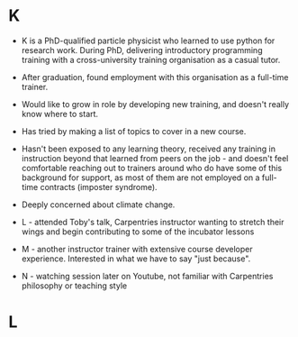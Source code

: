 # K

-  K is a PhD-qualified particle physicist who learned to use python for research work. During PhD, delivering introductory programming training with a cross-university training organisation as a casual tutor. 
-  After graduation, found employment with this organisation as a full-time trainer. 
-  Would like to grow in role by developing new training, and doesn't really know where to start.
-  Has tried by making a list of topics to cover in a new course.
-  Hasn't been exposed to any learning theory, received any training in instruction beyond that learned from peers on the job - and doesn't feel comfortable reaching out to trainers around who do have some of this background for support, as most of them are not employed on a full-time contracts (imposter syndrome). 
-  Deeply concerned about climate change. 

- L - attended Toby's talk, Carpentries instructor wanting to stretch their wings and begin contributing to some of the incubator lessons
- M - another instructor trainer with extensive course developer experience. Interested in what we have to say "just because".
- N - watching session later on Youtube, not familiar with Carpentries philosophy or teaching style


# L
